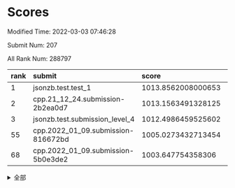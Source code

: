 # Scores

Modified Time: 2022-03-03 07:46:28

Submit Num: 207

All Rank Num: 288797

| rank |               submit               |       score        |       sigma        | pk_num |
| :--- | :--------------------------------- | :----------------- | :----------------- | :----- |
| 1    | jsonzb.test.test_1                 | 1013.8562008000653 | 0.817445181975123  | 5583   |
| 2    | cpp.21_12_24.submission-2b2ea0d7   | 1013.1563491328125 | 0.7889737872722288 | 5582   |
| 3    | jsonzb.test.submission_level_4     | 1012.4986459525602 | 0.7930707823147937 | 5583   |
| 55   | cpp.2022_01_09.submission-816672bd | 1005.0273432713454 | 0.719169921229531  | 5581   |
| 68   | cpp.2022_01_09.submission-5b0e3de2 | 1003.647754358306  | 0.7148409086136385 | 5582   |


<details>
<summary>全部</summary>

| rank |                 submit                 |       score        |       sigma        | pk_num |
| :--- | :------------------------------------- | :----------------- | :----------------- | :----- |
| 1    | jsonzb.test.test_1                     | 1013.8562008000653 | 0.817445181975123  | 5583   |
| 2    | cpp.21_12_24.submission-2b2ea0d7       | 1013.1563491328125 | 0.7889737872722288 | 5582   |
| 3    | jsonzb.test.submission_level_4         | 1012.4986459525602 | 0.7930707823147937 | 5583   |
| 4    | gobigger.level_3.submission_level_3_48 | 1011.4095821709886 | 0.7804630544198369 | 5580   |
| 5    | gobigger.level_3.submission_level_3_20 | 1011.3003441180687 | 0.7790771167281554 | 5578   |
| 6    | gobigger.level_3.submission_level_3_45 | 1011.2847614896364 | 0.7819056884255211 | 5582   |
| 7    | gobigger.level_3.submission_level_3_19 | 1011.2831447454478 | 0.7561262308667823 | 5581   |
| 8    | gobigger.level_3.submission_level_3_14 | 1011.202917533298  | 0.7849661135878778 | 5583   |
| 9    | gobigger.level_3.submission_level_3_27 | 1011.1113673284497 | 0.7392931179454062 | 5582   |
| 10   | gobigger.level_3.submission_level_3_0  | 1011.0581796655496 | 0.770191168294269  | 5578   |
| 11   | gobigger.level_3.submission_level_3_5  | 1010.9977062431492 | 0.7823418092562098 | 5581   |
| 12   | gobigger.level_3.submission_level_3_43 | 1010.9436705826749 | 0.7467583004705274 | 5580   |
| 13   | gobigger.level_3.submission_level_3_34 | 1010.6973415760118 | 0.7732351850777398 | 5584   |
| 14   | gobigger.level_3.submission_level_3_22 | 1010.65806255886   | 0.7598791923131454 | 5579   |
| 15   | gobigger.level_3.submission_level_3_42 | 1010.640934871651  | 0.7524764583231965 | 5578   |
| 16   | gobigger.level_3.submission_level_3_36 | 1010.6140953462997 | 0.793860768955001  | 5580   |
| 17   | gobigger.level_3.submission_level_3_40 | 1010.6073698895202 | 0.7649956173123318 | 5578   |
| 18   | gobigger.level_3.submission_level_3_3  | 1010.5042084384382 | 0.7715182770724683 | 5577   |
| 19   | gobigger.level_3.submission_level_3_44 | 1010.4879826617613 | 0.7758253074392981 | 5578   |
| 20   | gobigger.level_3.submission_level_3_30 | 1010.4017179050549 | 0.7601461792546612 | 5577   |
| 21   | gobigger.level_3.submission_level_3_35 | 1010.365690239382  | 0.7564094510739118 | 5575   |
| 22   | gobigger.level_3.submission_level_3_2  | 1010.2459232666796 | 0.7649888877988619 | 5581   |
| 23   | gobigger.level_3.submission_level_3_13 | 1010.1604284234393 | 0.7561062282018131 | 5579   |
| 24   | gobigger.level_3.submission_level_3_6  | 1010.1591678741672 | 0.7491896717043832 | 5582   |
| 25   | gobigger.level_3.submission_level_3_32 | 1009.9896363590638 | 0.7585434213597668 | 5586   |
| 26   | gobigger.level_3.submission_level_3_37 | 1009.9867270916411 | 0.7540547274158066 | 5581   |
| 27   | gobigger.level_3.submission_level_3_16 | 1009.9483520934263 | 0.7634054266284938 | 5579   |
| 28   | gobigger.level_3.submission_level_3_46 | 1009.9244072028457 | 0.7487509019808947 | 5578   |
| 29   | gobigger.level_3.submission_level_3_7  | 1009.8826112089205 | 0.7613621551141053 | 5581   |
| 30   | gobigger.level_3.submission_level_3_24 | 1009.8591561176422 | 0.7526168700448743 | 5585   |
| 31   | gobigger.level_3.submission_level_3_21 | 1009.8484007254659 | 0.7595715565619571 | 5581   |
| 32   | gobigger.level_3.submission_level_3_10 | 1009.7949898935327 | 0.7477241940231629 | 5584   |
| 33   | gobigger.level_3.submission_level_3_39 | 1009.764553276839  | 0.7712670725758112 | 5577   |
| 34   | gobigger.level_3.submission_level_3_23 | 1009.7609383469747 | 0.7435138597326226 | 5578   |
| 35   | gobigger.level_3.submission_level_3_47 | 1009.7193603470768 | 0.7667658928758858 | 5583   |
| 36   | gobigger.level_3.submission_level_3_33 | 1009.6608492446966 | 0.7642692387443761 | 5581   |
| 37   | gobigger.level_3.submission_level_3_17 | 1009.556067044983  | 0.7462671896504566 | 5579   |
| 38   | gobigger.level_3.submission_level_3_1  | 1009.531779451567  | 0.7853614900658124 | 5581   |
| 39   | gobigger.level_3.submission_level_3_28 | 1009.5119523271478 | 0.7371170987403722 | 5584   |
| 40   | gobigger.level_3.submission_level_3_15 | 1009.5068680627963 | 0.758760944828399  | 5579   |
| 41   | gobigger.level_3.submission_level_3_49 | 1009.5020492311393 | 0.7368861871056724 | 5585   |
| 42   | gobigger.level_3.submission_level_3_8  | 1009.501676624092  | 0.7507126800882459 | 5582   |
| 43   | gobigger.level_3.submission_level_3_38 | 1009.4840942284537 | 0.7522674918531974 | 5587   |
| 44   | gobigger.level_3.submission_level_3_26 | 1009.4756024507623 | 0.7542247845653945 | 5577   |
| 45   | gobigger.level_3.submission_level_3_11 | 1009.4009828643397 | 0.7313715587524443 | 5584   |
| 46   | gobigger.level_3.submission_level_3_29 | 1009.3418632746773 | 0.7378580543784633 | 5573   |
| 47   | gobigger.level_3.submission_level_3_18 | 1009.268390608594  | 0.7427638144142278 | 5581   |
| 48   | gobigger.level_3.submission_level_3_25 | 1009.2288950459074 | 0.7418244937110985 | 5579   |
| 49   | gobigger.level_3.submission_level_3_4  | 1009.1491432476253 | 0.7359514490937568 | 5574   |
| 50   | gobigger.level_3.submission_level_3_12 | 1008.9973839719122 | 0.7524976977024953 | 5579   |
| 51   | gobigger.level_3.submission_level_3_9  | 1008.8609553425866 | 0.7497540836087433 | 5584   |
| 52   | gobigger.level_3.submission_level_3_41 | 1008.825272381579  | 0.7503907093446391 | 5580   |
| 53   | gobigger.level_3.submission_level_3_31 | 1008.4854542308603 | 0.7386832722292576 | 5578   |
| 54   | gobigger.level_1.submission_level_1_4  | 1005.2292115260925 | 0.7255955317187166 | 5583   |
| 55   | cpp.2022_01_09.submission-816672bd     | 1005.0273432713454 | 0.719169921229531  | 5581   |
| 56   | gobigger.level_1.submission_level_1_15 | 1005.0257098018121 | 0.7216407345035712 | 5583   |
| 57   | gobigger.level_1.submission_level_1_11 | 1004.7118362988818 | 0.7274322064878604 | 5585   |
| 58   | gobigger.level_1.submission_level_1_12 | 1004.6817659836661 | 0.7281169124172266 | 5580   |
| 59   | gobigger.level_1.submission_level_1_18 | 1004.5702145116842 | 0.7153987967976744 | 5583   |
| 60   | gobigger.level_1.submission_level_1_2  | 1004.2902735359979 | 0.7246959840220033 | 5580   |
| 61   | gobigger.level_1.submission_level_1_49 | 1004.2657189599088 | 0.7224325664013649 | 5582   |
| 62   | gobigger.level_1.submission_level_1_47 | 1004.2160265376955 | 0.726563396264787  | 5575   |
| 63   | gobigger.level_1.submission_level_1_41 | 1004.0736571723291 | 0.7190313848885099 | 5577   |
| 64   | gobigger.level_1.submission_level_1_8  | 1004.0341292303035 | 0.7174870195260603 | 5580   |
| 65   | gobigger.level_1.submission_level_1_26 | 1004.0089082147131 | 0.7177409389820568 | 5580   |
| 66   | gobigger.level_1.submission_level_1_21 | 1003.935599200861  | 0.7163053198029965 | 5579   |
| 67   | gobigger.level_1.submission_level_1_44 | 1003.7306385443941 | 0.71862584096657   | 5580   |
| 68   | cpp.2022_01_09.submission-5b0e3de2     | 1003.647754358306  | 0.7148409086136385 | 5582   |
| 69   | gobigger.level_1.submission_level_1_3  | 1003.6340879384667 | 0.7153464668585997 | 5584   |
| 70   | gobigger.level_1.submission_level_1_0  | 1003.5928212620183 | 0.7092443525560913 | 5580   |
| 71   | gobigger.level_1.submission_level_1_39 | 1003.5739587519795 | 0.7164526028534056 | 5583   |
| 72   | gobigger.level_1.submission_level_1_16 | 1003.56443883184   | 0.7217327107833011 | 5582   |
| 73   | gobigger.level_1.submission_level_1_6  | 1003.484160910815  | 0.7069418498503992 | 5580   |
| 74   | gobigger.level_1.submission_level_1_10 | 1003.4739750663935 | 0.7177617124807836 | 5582   |
| 75   | gobigger.level_1.submission_level_1_38 | 1003.4601249631274 | 0.7146890598589162 | 5585   |
| 76   | gobigger.level_1.submission_level_1_20 | 1003.4283545489108 | 0.7240514840710305 | 5577   |
| 77   | gobigger.level_1.submission_level_1_23 | 1003.4059383772806 | 0.7156058116902674 | 5584   |
| 78   | gobigger.level_1.submission_level_1_31 | 1003.3299270900478 | 0.7150339167560705 | 5577   |
| 79   | gobigger.level_1.submission_level_1_19 | 1003.2113056936842 | 0.7235051969496352 | 5584   |
| 80   | gobigger.level_1.submission_level_1_28 | 1003.1729822533366 | 0.7189394389942446 | 5580   |
| 81   | gobigger.level_1.submission_level_1_29 | 1003.152471078525  | 0.7252298479144171 | 5579   |
| 82   | gobigger.level_1.submission_level_1_13 | 1003.1417324558105 | 0.7205226099763433 | 5581   |
| 83   | gobigger.level_1.submission_level_1_43 | 1003.0534323527571 | 0.7141679668258971 | 5580   |
| 84   | gobigger.level_1.submission_level_1_34 | 1003.0392272562246 | 0.7275167420085711 | 5577   |
| 85   | gobigger.level_1.submission_level_1_45 | 1002.9758484295586 | 0.7113511752802315 | 5588   |
| 86   | gobigger.level_1.submission_level_1_7  | 1002.9692904171553 | 0.7102435605122983 | 5583   |
| 87   | gobigger.level_1.submission_level_1_1  | 1002.9449951292921 | 0.7208471203570319 | 5582   |
| 88   | gobigger.level_1.submission_level_1_37 | 1002.929549184367  | 0.7164750021822669 | 5577   |
| 89   | gobigger.level_1.submission_level_1_48 | 1002.8703498027323 | 0.7231557507841394 | 5578   |
| 90   | gobigger.level_1.submission_level_1_17 | 1002.8502551900167 | 0.714194529916411  | 5581   |
| 91   | gobigger.level_1.submission_level_1_25 | 1002.8132618882167 | 0.7249936494251148 | 5583   |
| 92   | gobigger.level_1.submission_level_1_27 | 1002.7982130961094 | 0.7174872899088187 | 5577   |
| 93   | gobigger.level_1.submission_level_1_35 | 1002.7179172881598 | 0.730289716382554  | 5582   |
| 94   | gobigger.level_1.submission_level_1_46 | 1002.6853631325091 | 0.7168702350164403 | 5584   |
| 95   | gobigger.level_1.submission_level_1_24 | 1002.6823015668944 | 0.7160974053080068 | 5583   |
| 96   | gobigger.level_1.submission_level_1_5  | 1002.6490068288076 | 0.7141563059650894 | 5574   |
| 97   | gobigger.level_1.submission_level_1_14 | 1002.6206751423406 | 0.724955506043266  | 5582   |
| 98   | gobigger.level_1.submission_level_1_36 | 1002.516229501783  | 0.7219496296208988 | 5579   |
| 99   | gobigger.level_1.submission_level_1_32 | 1002.4997284679289 | 0.7134885897956171 | 5583   |
| 100  | gobigger.level_1.submission_level_1_22 | 1002.4100834748479 | 0.71136994969757   | 5582   |
| 101  | gobigger.level_1.submission_level_1_42 | 1002.3063713942207 | 0.7179810077847625 | 5578   |
| 102  | gobigger.level_1.submission_level_1_30 | 1002.1857437695264 | 0.7157012561769714 | 5580   |
| 103  | gobigger.level_1.submission_level_1_9  | 1001.9942269845657 | 0.7128804184871508 | 5581   |
| 104  | gobigger.level_1.submission_level_1_33 | 1001.6864891321756 | 0.7182094445082883 | 5586   |
| 105  | gobigger.level_1.submission_level_1_40 | 1001.6366330788223 | 0.7224443618850682 | 5581   |
| 106  | gobigger.random.submission_random_42   | 997.3694666224277  | 0.7169775559094997 | 5574   |
| 107  | gobigger.random.submission_random_13   | 996.9821471288668  | 0.7099757657273854 | 5581   |
| 108  | gobigger.random.submission_random_20   | 996.9061439544944  | 0.7130216474554237 | 5579   |
| 109  | gobigger.random.submission_random_10   | 996.8814979730265  | 0.7112066587740941 | 5581   |
| 110  | gobigger.random.submission_random_21   | 996.812356571219   | 0.7072930883764098 | 5576   |
| 111  | gobigger.random.submission_random_48   | 996.710767658847   | 0.7064830205958913 | 5572   |
| 112  | gobigger.random.submission_random_43   | 996.6990236007114  | 0.7121778818103303 | 5584   |
| 113  | gobigger.random.submission_random_29   | 996.6313117606653  | 0.7186065825737034 | 5577   |
| 114  | gobigger.random.submission_random_22   | 996.6299233900463  | 0.7039169465285388 | 5580   |
| 115  | gobigger.random.submission_random_40   | 996.6295574256864  | 0.7051995906362017 | 5581   |
| 116  | gobigger.random.submission_random_45   | 996.5970535023054  | 0.7091800078554853 | 5580   |
| 117  | gobigger.random.submission_random_35   | 996.5962315703736  | 0.713883844334453  | 5581   |
| 118  | gobigger.random.submission_random_26   | 996.5829937596752  | 0.7048569144443547 | 5579   |
| 119  | gobigger.random.submission_random_2    | 996.5418618225418  | 0.7181100343222291 | 5579   |
| 120  | gobigger.random.submission_random_38   | 996.4503840032497  | 0.7229202131233863 | 5584   |
| 121  | gobigger.random.submission_random_37   | 996.4408177141732  | 0.7143648953259045 | 5582   |
| 122  | gobigger.random.submission_random_34   | 996.4281510870487  | 0.6960157947436469 | 5579   |
| 123  | gobigger.random.submission_random_32   | 996.401764120936   | 0.7124135344274559 | 5584   |
| 124  | gobigger.random.submission_random_49   | 996.3515504267799  | 0.7071496882879673 | 5576   |
| 125  | gobigger.random.submission_random_15   | 996.2188064010231  | 0.7023860444537074 | 5579   |
| 126  | gobigger.random.submission_random_3    | 996.1930852548495  | 0.6955383166772116 | 5587   |
| 127  | gobigger.random.submission_random_9    | 996.1552476555347  | 0.7040917744832956 | 5581   |
| 128  | gobigger.random.submission_random_19   | 996.0726723740866  | 0.7093974248578361 | 5581   |
| 129  | gobigger.random.submission_random_44   | 996.0391901082976  | 0.7229978386385936 | 5576   |
| 130  | gobigger.random.submission_random_33   | 996.0318667711014  | 0.7172782166700066 | 5585   |
| 131  | gobigger.random.submission_random_0    | 995.9853778252411  | 0.7101125039950412 | 5576   |
| 132  | gobigger.random.submission_random_5    | 995.8993513075029  | 0.7160050961358373 | 5583   |
| 133  | gobigger.random.submission_random_7    | 995.8955854274992  | 0.7040427556412759 | 5585   |
| 134  | gobigger.random.submission_random_30   | 995.8785230604913  | 0.7216416001722404 | 5582   |
| 135  | gobigger.random.submission_random_24   | 995.8624119269901  | 0.7200161473039763 | 5579   |
| 136  | gobigger.random.submission_random_14   | 995.7774848860363  | 0.7160207941334741 | 5578   |
| 137  | gobigger.random.submission_random_47   | 995.6789274216738  | 0.7000531710018274 | 5575   |
| 138  | gobigger.random.submission_random_23   | 995.6755404390397  | 0.7193376055150137 | 5578   |
| 139  | gobigger.random.submission_random_6    | 995.5895025599335  | 0.7045975059436165 | 5585   |
| 140  | gobigger.random.submission_random_11   | 995.5482965583922  | 0.7099925243633852 | 5584   |
| 141  | gobigger.random.submission_random_28   | 995.5345025342303  | 0.72224785920014   | 5579   |
| 142  | gobigger.random.submission_random_46   | 995.4878853882664  | 0.7072644990330623 | 5580   |
| 143  | gobigger.random.submission_random_4    | 995.4643129918875  | 0.7132765553753545 | 5584   |
| 144  | gobigger.random.submission_random_8    | 995.4594000505002  | 0.7312394266866858 | 5586   |
| 145  | gobigger.random.submission_random_41   | 995.2788521869882  | 0.7065692308094527 | 5586   |
| 146  | gobigger.random.submission_random_25   | 995.1963980708683  | 0.7295318561244439 | 5577   |
| 147  | gobigger.random.submission_random_18   | 995.1283775350126  | 0.7108020490904357 | 5580   |
| 148  | gobigger.random.submission_random_27   | 995.0637240452074  | 0.7173263981962725 | 5584   |
| 149  | gobigger.random.submission_random_1    | 995.0367358708592  | 0.7254687550663927 | 5578   |
| 150  | gobigger.random.submission_random_16   | 995.0346306614521  | 0.7052134341624557 | 5583   |
| 151  | gobigger.random.submission_random_31   | 994.9340014286673  | 0.7207094236964031 | 5586   |
| 152  | gobigger.random.submission_random_36   | 994.885110651774   | 0.7082276777399362 | 5579   |
| 153  | gobigger.random.submission_random_39   | 994.8843907867392  | 0.6963719483614071 | 5579   |
| 154  | gobigger.random.submission_random_12   | 994.8519431811427  | 0.717489925263817  | 5580   |
| 155  | gobigger.random.submission_random_17   | 994.7954372553957  | 0.7150633240799018 | 5576   |
| 156  | gobigger.level_2.submission_level_2_40 | 993.7797146379115  | 0.7216183781689183 | 5578   |
| 157  | gobigger.level_2.submission_level_2_45 | 993.7603930154961  | 0.7209906139668273 | 5580   |
| 158  | gobigger.level_2.submission_level_2_15 | 993.6064436044563  | 0.7262015070999517 | 5583   |
| 159  | gobigger.level_2.submission_level_2_2  | 993.5206859509526  | 0.7456322042118764 | 5582   |
| 160  | gobigger.level_2.submission_level_2_16 | 993.2028824071072  | 0.7380426196472443 | 5583   |
| 161  | gobigger.level_2.submission_level_2_22 | 993.169963529998   | 0.743004831956127  | 5576   |
| 162  | gobigger.level_2.submission_level_2_7  | 992.8516954990833  | 0.7288498791091359 | 5582   |
| 163  | gobigger.level_2.submission_level_2_19 | 992.8157327347033  | 0.740113778801224  | 5579   |
| 164  | gobigger.level_2.submission_level_2_11 | 992.8039683623969  | 0.7346486364145964 | 5579   |
| 165  | gobigger.level_2.submission_level_2_37 | 992.6642055602537  | 0.7369120955990207 | 5578   |
| 166  | gobigger.level_2.submission_level_2_48 | 992.6425641322671  | 0.7258580794019723 | 5579   |
| 167  | gobigger.level_2.submission_level_2_31 | 992.5762107880773  | 0.7440641891375269 | 5580   |
| 168  | gobigger.level_2.submission_level_2_13 | 992.5473097455485  | 0.7465862420527349 | 5583   |
| 169  | gobigger.level_2.submission_level_2_28 | 992.5395773431518  | 0.7321838744053596 | 5581   |
| 170  | gobigger.level_2.submission_level_2_25 | 992.4926791224373  | 0.7334593428507339 | 5575   |
| 171  | gobigger.level_2.submission_level_2_12 | 992.4472437696583  | 0.7542408267276156 | 5581   |
| 172  | gobigger.level_2.submission_level_2_18 | 992.3980646727657  | 0.7524835499831211 | 5580   |
| 173  | gobigger.level_2.submission_level_2_44 | 992.3677350636838  | 0.7409895686686987 | 5582   |
| 174  | gobigger.level_2.submission_level_2_39 | 992.347548664714   | 0.7507041126673569 | 5582   |
| 175  | gobigger.level_2.submission_level_2_26 | 992.3374446239062  | 0.7407501320933185 | 5579   |
| 176  | gobigger.level_2.submission_level_2_20 | 992.3047827237297  | 0.7387814648014677 | 5579   |
| 177  | gobigger.level_2.submission_level_2_8  | 992.3016750789652  | 0.7336811990230943 | 5581   |
| 178  | gobigger.level_2.submission_level_2_27 | 992.3009296119619  | 0.7484828615219378 | 5582   |
| 179  | gobigger.level_2.submission_level_2_47 | 992.2321643873196  | 0.7415315751666653 | 5578   |
| 180  | gobigger.level_2.submission_level_2_43 | 992.1655854833602  | 0.7601135034739939 | 5579   |
| 181  | gobigger.level_2.submission_level_2_3  | 992.1584241564744  | 0.7324075603918434 | 5583   |
| 182  | gobigger.level_2.submission_level_2_38 | 992.1007129072145  | 0.7521497267026924 | 5580   |
| 183  | gobigger.level_2.submission_level_2_0  | 992.0196749889667  | 0.7545198437875195 | 5578   |
| 184  | gobigger.level_2.submission_level_2_29 | 992.015127205627   | 0.7486527515428184 | 5580   |
| 185  | gobigger.level_2.submission_level_2_17 | 991.7953878550393  | 0.7505023823300001 | 5585   |
| 186  | gobigger.level_2.submission_level_2_24 | 991.7287611600135  | 0.7390463216100356 | 5579   |
| 187  | gobigger.level_2.submission_level_2_46 | 991.7024376997214  | 0.7396303917898331 | 5587   |
| 188  | gobigger.level_2.submission_level_2_42 | 991.6632311896819  | 0.7395206923623169 | 5581   |
| 189  | gobigger.level_2.submission_level_2_49 | 991.6396794972304  | 0.7619414128997422 | 5581   |
| 190  | gobigger.level_2.submission_level_2_41 | 991.5281774463219  | 0.7498623000267638 | 5585   |
| 191  | gobigger.level_2.submission_level_2_36 | 991.475237297832   | 0.7697890652317182 | 5581   |
| 192  | gobigger.level_2.submission_level_2_34 | 991.2901347189487  | 0.7377464091167403 | 5582   |
| 193  | gobigger.level_2.submission_level_2_14 | 991.2624877138219  | 0.7523335892991205 | 5579   |
| 194  | gobigger.level_2.submission_level_2_9  | 991.2249632097227  | 0.7468840260544277 | 5576   |
| 195  | gobigger.level_2.submission_level_2_6  | 991.1883097602008  | 0.7464328167712524 | 5579   |
| 196  | gobigger.level_2.submission_level_2_30 | 991.1583721886203  | 0.7597092375683568 | 5583   |
| 197  | gobigger.level_2.submission_level_2_5  | 991.1431117691141  | 0.7731914827081402 | 5585   |
| 198  | gobigger.level_2.submission_level_2_4  | 991.0423164706459  | 0.7532174306303118 | 5581   |
| 199  | gobigger.level_2.submission_level_2_10 | 990.9186186527119  | 0.7567501734951818 | 5584   |
| 200  | gobigger.level_2.submission_level_2_21 | 990.8608579055143  | 0.7600654539072971 | 5578   |
| 201  | gobigger.level_2.submission_level_2_33 | 990.739973362259   | 0.7691947835682952 | 5583   |
| 202  | gobigger.level_2.submission_level_2_35 | 990.6874476632956  | 0.7529475352069867 | 5581   |
| 203  | gobigger.level_2.submission_level_2_1  | 990.5828162672178  | 0.7733207002203446 | 5582   |
| 204  | gobigger.level_2.submission_level_2_23 | 990.0087164735228  | 0.7639039012253731 | 5580   |
| 205  | gobigger.level_2.submission_level_2_32 | 989.9645468025234  | 0.7737655872671433 | 5585   |
| 206  | gobigger.none.submission_none_0        | 978.779056925498   | 1.248919850398185  | 5580   |
| 207  | gobigger.none.submission_none_1        | 974.6882310847287  | 1.6147445697234708 | 5582   |

</details>